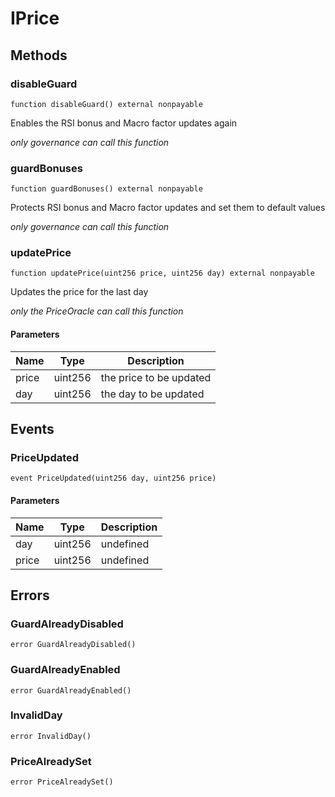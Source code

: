 # IPrice









## Methods

### disableGuard

```solidity
function disableGuard() external nonpayable
```

Enables the RSI bonus and Macro factor updates again

*only governance can call this function*


### guardBonuses

```solidity
function guardBonuses() external nonpayable
```

Protects RSI bonus and Macro factor updates and set them to default values

*only governance can call this function*


### updatePrice

```solidity
function updatePrice(uint256 price, uint256 day) external nonpayable
```

Updates the price for the last day

*only the PriceOracle can call this function*

#### Parameters

| Name | Type | Description |
|---|---|---|
| price | uint256 | the price to be updated |
| day | uint256 | the day to be updated |



## Events

### PriceUpdated

```solidity
event PriceUpdated(uint256 day, uint256 price)
```





#### Parameters

| Name | Type | Description |
|---|---|---|
| day  | uint256 | undefined |
| price  | uint256 | undefined |



## Errors

### GuardAlreadyDisabled

```solidity
error GuardAlreadyDisabled()
```






### GuardAlreadyEnabled

```solidity
error GuardAlreadyEnabled()
```






### InvalidDay

```solidity
error InvalidDay()
```






### PriceAlreadySet

```solidity
error PriceAlreadySet()
```







